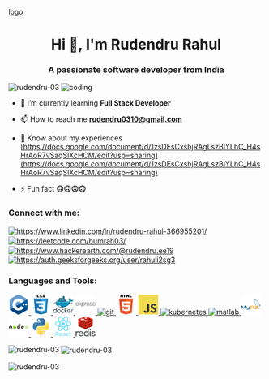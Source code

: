 [logo](https://res.cloudinary.com/practicaldev/image/fetc…loads.s3.amazonaws.com/i/f3mn2sw6is59zrxhzj51.png)
<h1 align="center">Hi 👋, I'm Rudendru Rahul</h1>
<h3 align="center">A passionate software developer from India</h3>

<img align="right" alt="coding" width="400" src="https://user-images.githubusercontent.com/55389276/140866485-8fb1c876-9a8f-4d6a-98dc-08c4981eaf70.gif">

<p align="left"> <img src="https://komarev.com/ghpvc/?username=rudendru-03&label=Profile%20views&color=0e75b6&style=flat" alt="rudendru-03" /> </p>

- 🌱 I’m currently learning **Full Stack Developer**

- 📫 How to reach me **rudendru0310@gmail.com**

- 📄 Know about my experiences [https://docs.google.com/document/d/1zsDEsCxshjRAgLszBIYLhC_H4sHrAoR7vSaqSlXcHCM/edit?usp=sharing](https://docs.google.com/document/d/1zsDEsCxshjRAgLszBIYLhC_H4sHrAoR7vSaqSlXcHCM/edit?usp=sharing)

- ⚡ Fun fact **🙃🙃🙃🙃**

<h3 align="left">Connect with me:</h3>
<p align="left">
<a href="https://linkedin.com/in/https://www.linkedin.com/in/rudendru-rahul-366955201/" target="blank"><img align="center" src="https://raw.githubusercontent.com/rahuldkjain/github-profile-readme-generator/master/src/images/icons/Social/linked-in-alt.svg" alt="https://www.linkedin.com/in/rudendru-rahul-366955201/" height="30" width="40" /></a>
<a href="https://www.leetcode.com/https://leetcode.com/bumrah03/" target="blank"><img align="center" src="https://raw.githubusercontent.com/rahuldkjain/github-profile-readme-generator/master/src/images/icons/Social/leet-code.svg" alt="https://leetcode.com/bumrah03/" height="30" width="40" /></a>
<a href="https://www.hackerearth.com/https://www.hackerearth.com/@rudendru.ee19" target="blank"><img align="center" src="https://raw.githubusercontent.com/rahuldkjain/github-profile-readme-generator/master/src/images/icons/Social/hackerearth.svg" alt="https://www.hackerearth.com/@rudendru.ee19" height="30" width="40" /></a>
<a href="https://auth.geeksforgeeks.org/user/https://auth.geeksforgeeks.org/user/rahuli2sg3" target="blank"><img align="center" src="https://raw.githubusercontent.com/rahuldkjain/github-profile-readme-generator/master/src/images/icons/Social/geeks-for-geeks.svg" alt="https://auth.geeksforgeeks.org/user/rahuli2sg3" height="30" width="40" /></a>
</p>

<h3 align="left">Languages and Tools:</h3>
<p align="left"> <a href="https://www.w3schools.com/cpp/" target="_blank" rel="noreferrer"> <img src="https://raw.githubusercontent.com/devicons/devicon/master/icons/cplusplus/cplusplus-original.svg" alt="cplusplus" width="40" height="40"/> </a> <a href="https://www.w3schools.com/css/" target="_blank" rel="noreferrer"> <img src="https://raw.githubusercontent.com/devicons/devicon/master/icons/css3/css3-original-wordmark.svg" alt="css3" width="40" height="40"/> </a> <a href="https://www.docker.com/" target="_blank" rel="noreferrer"> <img src="https://raw.githubusercontent.com/devicons/devicon/master/icons/docker/docker-original-wordmark.svg" alt="docker" width="40" height="40"/> </a> <a href="https://expressjs.com" target="_blank" rel="noreferrer"> <img src="https://raw.githubusercontent.com/devicons/devicon/master/icons/express/express-original-wordmark.svg" alt="express" width="40" height="40"/> </a> <a href="https://git-scm.com/" target="_blank" rel="noreferrer"> <img src="https://www.vectorlogo.zone/logos/git-scm/git-scm-icon.svg" alt="git" width="40" height="40"/> </a> <a href="https://www.w3.org/html/" target="_blank" rel="noreferrer"> <img src="https://raw.githubusercontent.com/devicons/devicon/master/icons/html5/html5-original-wordmark.svg" alt="html5" width="40" height="40"/> </a> <a href="https://developer.mozilla.org/en-US/docs/Web/JavaScript" target="_blank" rel="noreferrer"> <img src="https://raw.githubusercontent.com/devicons/devicon/master/icons/javascript/javascript-original.svg" alt="javascript" width="40" height="40"/> </a> <a href="https://kubernetes.io" target="_blank" rel="noreferrer"> <img src="https://www.vectorlogo.zone/logos/kubernetes/kubernetes-icon.svg" alt="kubernetes" width="40" height="40"/> </a> <a href="https://www.mathworks.com/" target="_blank" rel="noreferrer"> <img src="https://upload.wikimedia.org/wikipedia/commons/2/21/Matlab_Logo.png" alt="matlab" width="40" height="40"/> </a> <a href="https://www.mysql.com/" target="_blank" rel="noreferrer"> <img src="https://raw.githubusercontent.com/devicons/devicon/master/icons/mysql/mysql-original-wordmark.svg" alt="mysql" width="40" height="40"/> </a> <a href="https://nodejs.org" target="_blank" rel="noreferrer"> <img src="https://raw.githubusercontent.com/devicons/devicon/master/icons/nodejs/nodejs-original-wordmark.svg" alt="nodejs" width="40" height="40"/> </a> <a href="https://www.python.org" target="_blank" rel="noreferrer"> <img src="https://raw.githubusercontent.com/devicons/devicon/master/icons/python/python-original.svg" alt="python" width="40" height="40"/> </a> <a href="https://reactjs.org/" target="_blank" rel="noreferrer"> <img src="https://raw.githubusercontent.com/devicons/devicon/master/icons/react/react-original-wordmark.svg" alt="react" width="40" height="40"/> </a> <a href="https://redis.io" target="_blank" rel="noreferrer"> <img src="https://raw.githubusercontent.com/devicons/devicon/master/icons/redis/redis-original-wordmark.svg" alt="redis" width="40" height="40"/> </a> </p>

<p><img align="left" src="https://github-readme-stats.vercel.app/api/top-langs?username=rudendru-03&show_icons=true&locale=en&layout=compact" alt="rudendru-03" /></p>

<p>&nbsp;<img align="center" src="https://github-readme-stats.vercel.app/api?username=rudendru-03&show_icons=true&locale=en" alt="rudendru-03" /></p>

<p><img align="center" src="https://github-readme-streak-stats.herokuapp.com/?user=rudendru-03&" alt="rudendru-03" /></p>
